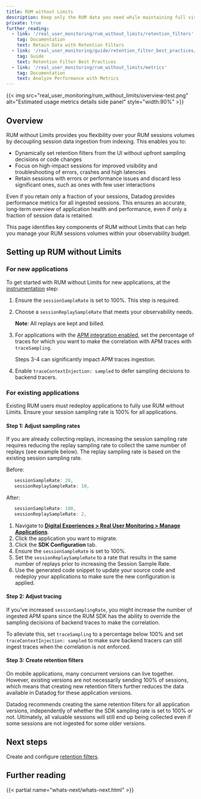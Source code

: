 ```yaml
---
title: RUM without Limits
description: Keep only the RUM data you need while maintaining full visibility of performance metrics for your applications.
private: true
further_reading:
  - link: '/real_user_monitoring/rum_without_limits/retention_filters'
    tag: Documentation
    text: Retain Data with Retention Filters
  - link: '/real_user_monitoring/guide/retention_filter_best_practices/'
    tag: Guide
    text: Retention Filter Best Practices
  - link: '/real_user_monitoring/rum_without_limits/metrics'
    tag: Documentation
    text: Analyze Performance with Metrics
---
```


{{< img src="real_user_monitoring/rum_without_limits/overview-test.png" alt="Estimated usage metrics details side panel" style="width:90%" >}}

## Overview

RUM without Limits provides you flexibility over your RUM sessions volumes by decoupling session data ingestion from indexing. This enables you to:

- Dynamically set retention filters from the UI without upfront sampling decisions or code changes
- Focus on high-impact sessions for improved visibility and troubleshooting of errors, crashes and high latencies
- Retain sessions with errors or performance issues and discard less significant ones, such as ones with few user interactions

Even if you retain only a fraction of your sessions, Datadog provides performance metrics for all ingested sessions. This ensures an accurate, long-term overview of application health and performance, even if only a fraction of session data is retained.

This page identifies key components of RUM without Limits that can help you manage your RUM sessions volumes within your observability budget.

## Setting up RUM without Limits

### For new applications

To get started with RUM without Limits for new applications, at the [instrumentation][1] step:

1. Ensure the `sessionSampleRate` is set to 100%. This step is required.

2. Choose a `sessionReplaySampleRate` that meets your observability needs.

   **Note**: All replays are kept and billed.
3. For applications with the [APM integration enabled][2], set the percentage of traces for which you want to make the correlation with APM traces with `traceSampling`.

   <div class="alert alert-warning">Steps 3-4 can significantly impact APM traces ingestion.</div>

4. Enable `traceContextInjection: sampled` to defer sampling decisions to backend tracers.

### For existing applications
Existing RUM users must redeploy applications to fully use RUM without Limits. Ensure your session sampling rate is 100% for all applications.

#### Step 1: Adjust sampling rates
If you are already collecting replays, increasing the session sampling rate requires reducing the replay sampling rate to collect the same number of replays (see example below). The replay sampling rate is based on the existing session sampling rate.

Before:

```java
   sessionSampleRate: 20,
   sessionReplaySampleRate: 10,
```

After:

```java
   sessionSampleRate: 100,
   sessionReplaySampleRate: 2,
```

1. Navigate to [**Digital Experiences > Real User Monitoring > Manage Applications**][3].
1. Click the application you want to migrate.
1. Click the **SDK Configuration** tab.
1. Ensure the `sessionSampleRate` is set to 100%.
1. Set the `sessionReplaySampleRate` to a rate that results in the same number of replays prior to increasing the Session Sample Rate.
1. Use the generated code snippet to update your source code and redeploy your applications to make sure the new configuration is applied.

#### Step 2: Adjust tracing

If you've increased `sessionSamplingRate`, you might increase the number of ingested APM spans since the RUM SDK has the ability to override the sampling decisions of backend traces to make the correlation.

To alleviate this, set `traceSampling` to a percentage below 100% and set `traceContextInjection: sampled` to make sure backend tracers can still ingest traces when the correlation is not enforced.

#### Step 3: Create retention filters

On mobile applications, many concurrent versions can live together. However, existing versions are not necessarily sending 100% of sessions, which means that creating new retention filters further reduces the data available in Datadog for these application versions.

Datadog recommends creating the same retention filters for all application versions, independently of whether the SDK sampling rate is set to 100% or not. Ultimately, all valuable sessions will still end up being collected even if some sessions are not ingested for some older versions.

## Next steps

Create and configure [retention filters][4].

## Further reading

{{< partial name="whats-next/whats-next.html" >}}

[1]: /real_user_monitoring/browser/setup/
[2]: /real_user_monitoring/platform/connect_rum_and_traces/
[3]: https://app.datadoghq.com/rum/list
[4]: /real_user_monitoring/rum_without_limits/retention_filters